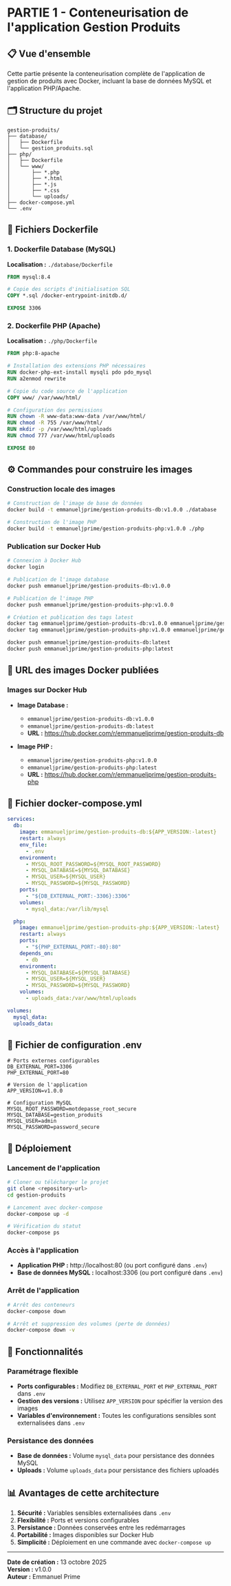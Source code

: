 # PARTIE 1 - Conteneurisation de l'application Gestion Produits

## 📋 Vue d'ensemble

Cette partie présente la conteneurisation complète de l'application de gestion de produits avec Docker, incluant la base de données MySQL et l'application PHP/Apache.

## 🗂️ Structure du projet

```
gestion-produits/
├── database/
│   ├── Dockerfile
│   └── gestion_produits.sql
├── php/
│   ├── Dockerfile
│   └── www/
│       ├── *.php
│       ├── *.html
│       ├── *.js
│       ├── *.css
│       └── uploads/
├── docker-compose.yml
└── .env
```

## 🐳 Fichiers Dockerfile

### 1. Dockerfile Database (MySQL)

**Localisation :** `./database/Dockerfile`

```dockerfile
FROM mysql:8.4

# Copie des scripts d'initialisation SQL
COPY *.sql /docker-entrypoint-initdb.d/

EXPOSE 3306
```

### 2. Dockerfile PHP (Apache)

**Localisation :** `./php/Dockerfile`

```dockerfile
FROM php:8-apache

# Installation des extensions PHP nécessaires
RUN docker-php-ext-install mysqli pdo pdo_mysql
RUN a2enmod rewrite

# Copie du code source de l'application
COPY www/ /var/www/html/

# Configuration des permissions
RUN chown -R www-data:www-data /var/www/html/
RUN chmod -R 755 /var/www/html/
RUN mkdir -p /var/www/html/uploads
RUN chmod 777 /var/www/html/uploads

EXPOSE 80
```

## ⚙️ Commandes pour construire les images

### Construction locale des images

```bash
# Construction de l'image de base de données
docker build -t emmanueljprime/gestion-produits-db:v1.0.0 ./database

# Construction de l'image PHP
docker build -t emmanueljprime/gestion-produits-php:v1.0.0 ./php
```

### Publication sur Docker Hub

```bash
# Connexion à Docker Hub
docker login

# Publication de l'image database
docker push emmanueljprime/gestion-produits-db:v1.0.0

# Publication de l'image PHP
docker push emmanueljprime/gestion-produits-php:v1.0.0

# Création et publication des tags latest
docker tag emmanueljprime/gestion-produits-db:v1.0.0 emmanueljprime/gestion-produits-db:latest
docker tag emmanueljprime/gestion-produits-php:v1.0.0 emmanueljprime/gestion-produits-php:latest

docker push emmanueljprime/gestion-produits-db:latest
docker push emmanueljprime/gestion-produits-php:latest
```

## 🔗 URL des images Docker publiées

### Images sur Docker Hub

- **Image Database :** 
  - `emmanueljprime/gestion-produits-db:v1.0.0`
  - `emmanueljprime/gestion-produits-db:latest`
  - **URL :** https://hub.docker.com/r/emmanueljprime/gestion-produits-db

- **Image PHP :** 
  - `emmanueljprime/gestion-produits-php:v1.0.0`
  - `emmanueljprime/gestion-produits-php:latest`
  - **URL :** https://hub.docker.com/r/emmanueljprime/gestion-produits-php

## 📄 Fichier docker-compose.yml

```yaml
services:
  db:
    image: emmanueljprime/gestion-produits-db:${APP_VERSION:-latest}
    restart: always
    env_file:
      - .env
    environment:
      - MYSQL_ROOT_PASSWORD=${MYSQL_ROOT_PASSWORD}
      - MYSQL_DATABASE=${MYSQL_DATABASE}
      - MYSQL_USER=${MYSQL_USER}
      - MYSQL_PASSWORD=${MYSQL_PASSWORD}
    ports:
      - "${DB_EXTERNAL_PORT:-3306}:3306"
    volumes:
      - mysql_data:/var/lib/mysql

  php:
    image: emmanueljprime/gestion-produits-php:${APP_VERSION:-latest}
    restart: always
    ports:
      - "${PHP_EXTERNAL_PORT:-80}:80"
    depends_on:
      - db
    environment:
      - MYSQL_DATABASE=${MYSQL_DATABASE}
      - MYSQL_USER=${MYSQL_USER}
      - MYSQL_PASSWORD=${MYSQL_PASSWORD}
    volumes:
      - uploads_data:/var/www/html/uploads

volumes:
  mysql_data:
  uploads_data:
```

## 🔧 Fichier de configuration .env

```env
# Ports externes configurables
DB_EXTERNAL_PORT=3306
PHP_EXTERNAL_PORT=80

# Version de l'application
APP_VERSION=v1.0.0

# Configuration MySQL
MYSQL_ROOT_PASSWORD=motdepasse_root_secure
MYSQL_DATABASE=gestion_produits
MYSQL_USER=admin
MYSQL_PASSWORD=password_secure
```

## 🚀 Déploiement

### Lancement de l'application

```bash
# Cloner ou télécharger le projet
git clone <repository-url>
cd gestion-produits

# Lancement avec docker-compose
docker-compose up -d

# Vérification du statut
docker-compose ps
```

### Accès à l'application

- **Application PHP :** http://localhost:80 (ou port configuré dans `.env`)
- **Base de données MySQL :** localhost:3306 (ou port configuré dans `.env`)

### Arrêt de l'application

```bash
# Arrêt des conteneurs
docker-compose down

# Arrêt et suppression des volumes (perte de données)
docker-compose down -v
```

## 🎯 Fonctionnalités

### Paramétrage flexible

- **Ports configurables :** Modifiez `DB_EXTERNAL_PORT` et `PHP_EXTERNAL_PORT` dans `.env`
- **Gestion des versions :** Utilisez `APP_VERSION` pour spécifier la version des images
- **Variables d'environnement :** Toutes les configurations sensibles sont externalisées dans `.env`

### Persistance des données

- **Base de données :** Volume `mysql_data` pour persistance des données MySQL
- **Uploads :** Volume `uploads_data` pour persistance des fichiers uploadés

## 📊 Avantages de cette architecture

1. **Sécurité :** Variables sensibles externalisées dans `.env`
2. **Flexibilité :** Ports et versions configurables
3. **Persistance :** Données conservées entre les redémarrages
4. **Portabilité :** Images disponibles sur Docker Hub
5. **Simplicité :** Déploiement en une commande avec `docker-compose up`

---

**Date de création :** 13 octobre 2025  
**Version :** v1.0.0  
**Auteur :** Emmanuel Prime
